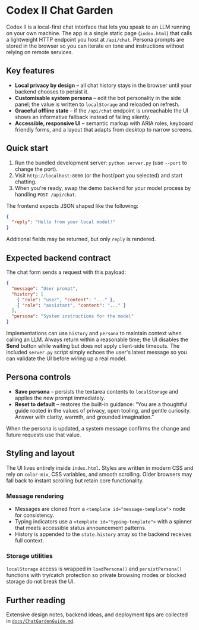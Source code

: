 # Codex II Chat Garden

Codex II is a local-first chat interface that lets you speak to an LLM running on your
own machine. The app is a single static page (`index.html`) that calls a lightweight
HTTP endpoint you host at `/api/chat`. Persona prompts are stored in the browser so you
can iterate on tone and instructions without relying on remote services.

## Key features

- **Local privacy by design** – all chat history stays in the browser until your backend
  chooses to persist it.
- **Customisable system persona** – edit the bot personality in the side panel; the value
  is written to `localStorage` and reloaded on refresh.
- **Graceful offline state** – if the `/api/chat` endpoint is unreachable the UI shows an
  informative fallback instead of failing silently.
- **Accessible, responsive UI** – semantic markup with ARIA roles, keyboard friendly
  forms, and a layout that adapts from desktop to narrow screens.

## Quick start

1. Run the bundled development server: `python server.py` (use `--port` to change the port).
2. Visit `http://localhost:8000` (or the host/port you selected) and start chatting.
3. When you're ready, swap the demo backend for your model process by handling `POST /api/chat`.

The frontend expects JSON shaped like the following:

```json
{
  "reply": "Hello from your local model!"
}
```

Additional fields may be returned, but only `reply` is rendered.

## Expected backend contract

The chat form sends a request with this payload:

```json
{
  "message": "User prompt",
  "history": [
    { "role": "user", "content": "..." },
    { "role": "assistant", "content": "..." }
  ],
  "persona": "System instructions for the model"
}
```

Implementations can use `history` and `persona` to maintain context when calling an LLM.
Always return within a reasonable time; the UI disables the **Send** button while waiting
but does not apply client-side timeouts. The included `server.py` script simply echoes
the user's latest message so you can validate the UI before wiring up a real model.

## Persona controls

- **Save persona** – persists the textarea contents to `localStorage` and applies the new
  prompt immediately.
- **Reset to default** – restores the built-in guidance: “You are a thoughtful guide rooted
  in the values of privacy, open tooling, and gentle curiosity. Answer with clarity,
  warmth, and grounded imagination.”

When the persona is updated, a system message confirms the change and future requests use
that value.

## Styling and layout

The UI lives entirely inside `index.html`. Styles are written in modern CSS and rely on
`color-mix`, CSS variables, and smooth scrolling. Older browsers may fall back to instant
scrolling but retain core functionality.

### Message rendering

- Messages are cloned from a `<template id="message-template">` node for consistency.
- Typing indicators use a `<template id="typing-template">` with a spinner that meets
  accessible status announcement patterns.
- History is appended to the `state.history` array so the backend receives full context.

### Storage utilities

`localStorage` access is wrapped in `loadPersona()` and `persistPersona()` functions with
try/catch protection so private browsing modes or blocked storage do not break the UI.

## Further reading

Extensive design notes, backend ideas, and deployment tips are collected in
[`docs/ChatGardenGuide.md`](docs/ChatGardenGuide.md).
